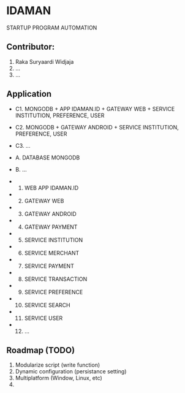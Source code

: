 # IDAMAN
STARTUP PROGRAM AUTOMATION

## Contributor:
1. Raka Suryaardi Widjaja
2. ...
3. ...

## Application
- C1. MONGODB + APP IDAMAN.ID + GATEWAY WEB + SERVICE INSTITUTION, PREFERENCE, USER
- C2. MONGODB + GATEWAY ANDROID + SERVICE INSTITUTION, PREFERENCE, USER
- C3. ...

- A. DATABASE MONGODB
- B. ...

- 1. WEB APP IDAMAN.ID
- 2. GATEWAY WEB
- 3. GATEWAY ANDROID
- 4. GATEWAY PAYMENT
- 5. SERVICE INSTITUTION
- 6. SERVICE MERCHANT
- 7. SERVICE PAYMENT
- 8. SERVICE TRANSACTION
- 9. SERVICE PREFERENCE
- 10. SERVICE SEARCH
- 11. SERVICE USER
- 12. ...

## Roadmap (TODO)
1. Modularize script (write function)
2. Dynamic configuration (persistance setting)
3. Multiplatform (Window, Linux, etc)
4. 